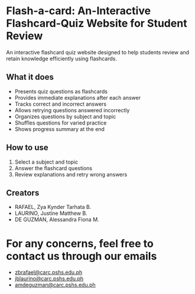 # Flash-a-card: An-Interactive Flashcard-Quiz Website for Student Review

An interactive flashcard quiz website designed to help students review and retain knowledge efficiently using flashcards.

## What it does
- Presents quiz questions as flashcards  
- Provides immediate explanations after each answer  
- Tracks correct and incorrect answers  
- Allows retrying questions answered incorrectly  
- Organizes questions by subject and topic  
- Shuffles questions for varied practice  
- Shows progress summary at the end

## How to use
1. Select a subject and topic  
2. Answer the flashcard questions  
3. Review explanations and retry wrong answers

## Creators
- RAFAEL, Zya Kynder Tarhata B.
- LAURINO, Justine Matthew B.
- DE GUZMAN, Alessandra Fiona M.

# For any concerns, feel free to contact us through our emails
- zbrafael@carc.pshs.edu.ph
- jblaurino@carc.pshs.edu.ph
- amdeguzman@carc.pshs.edu.ph
